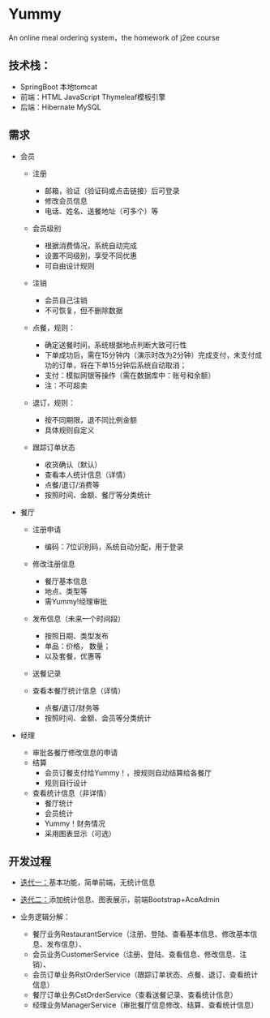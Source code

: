 # Yummy

An online meal ordering system，the homework of j2ee course

## 技术栈：
* SpringBoot 本地tomcat
* 前端：HTML JavaScript Thymeleaf模板引擎
* 后端：Hibernate MySQL

## 需求

* 会员
  * 注册
    * 邮箱，验证（验证码或点击链接）后可登录
    * 修改会员信息
    * 电话、姓名、送餐地址（可多个）等
  * 会员级别
    * 根据消费情况，系统自动完成
    * 设置不同级别，享受不同优惠
    * 可自由设计规则
  * 注销
    * 会员自己注销
    * 不可恢复，但不删除数据

  * 点餐，规则：
    * 确定送餐时间，系统根据地点判断大致可行性
    * 下单成功后，需在15分钟内（演示时改为2分钟）完成支付，未支付成功的订单，将在下单15分钟后系统自动取消；
    * 支付：模拟网银等操作（需在数据库中：账号和余额）
    * 注：不可超卖
  * 退订，规则：
    * 按不同期限，退不同比例金额
    * 具体规则自定义

  * 跟踪订单状态
    * 收货确认（默认）
    * 查看本人统计信息（详情）
    * 点餐/退订/消费等
    * 按照时间、金额、餐厅等分类统计

* 餐厅
  * 注册申请
    * 编码：7位识别码，系统自动分配，用于登录
  * 修改注册信息
    * 餐厅基本信息
    * 地点、类型等
    * 需Yummy!经理审批
  * 发布信息（未来一个时间段）
    * 按照日期、类型发布
    * 单品：价格， 数量；
    * 以及套餐，优惠等

  * 送餐记录
  * 查看本餐厅统计信息（详情）
    * 点餐/退订/财务等
    * 按照时间、金额、会员等分类统计

* 经理
  * 审批各餐厅修改信息的申请
  * 结算
    * 会员订餐支付给Yummy！，按规则自动结算给各餐厅
    * 规则自行设计
  * 查看统计信息（非详情）
    * 餐厅统计
    * 会员统计
    * Yummy！财务情况
    * 采用图表显示（可选）

## 开发过程
* [迭代一：](https://github.com/tsl19972007/Yummy/tree/master/Yummy)基本功能，简单前端，无统计信息
* [迭代二：](https://github.com/tsl19972007/Yummy/tree/master/YummyAdvanced)添加统计信息、图表展示，前端Bootstrap+AceAdmin

* 业务逻辑分解：
  * 餐厅业务RestaurantService（注册、登陆、查看基本信息、修改基本信息、发布信息）、
  * 会员业务CustomerService（注册、登陆、查看信息、修改信息、注销）、
  * 会员订单业务RstOrderService（跟踪订单状态、点餐、退订、查看统计信息）
  * 餐厅订单业务CstOrderService（查看送餐记录、查看统计信息）
  * 经理业务ManagerService（审批餐厅信息修改、结算、查看统计信息）
